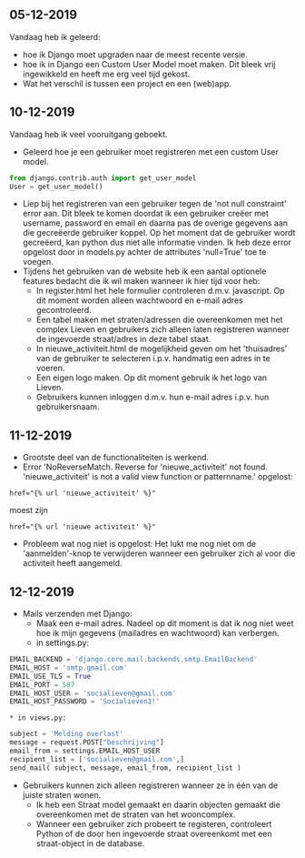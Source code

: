 ## 05-12-2019
Vandaag heb ik geleerd:
* hoe ik Django moet upgraden naar de meest recente versie.
* hoe ik in Django een Custom User Model moet maken. Dit bleek vrij ingewikkeld en heeft me erg veel tijd gekost.
* Wat het verschil is tussen een project en een (web)app.

## 10-12-2019
Vandaag heb ik veel vooruitgang geboekt.
* Geleerd hoe je een gebruiker moet registreren met een custom User model.
```python
from django.contrib.auth import get_user_model
User = get_user_model()
```
* Liep bij het registreren van een gebruiker tegen de 'not null constraint' error aan. Dit bleek te komen doordat ik een gebruiker creëer met username, password en email en daarna pas de overige gegevens aan die gecreëerde gebruiker koppel. Op het moment dat de gebruiker wordt gecreëerd, kan python dus niet alle informatie vinden. Ik heb deze error opgelost door in models.py achter de attributes 'null=True' toe te voegen.
* Tijdens het gebruiken van de website heb ik een aantal optionele features bedacht die ik wil maken wanneer ik hier tijd voor heb:
    * In register.html het hele formulier controleren d.m.v. javascript. Op dit moment worden alleen wachtwoord en e-mail adres gecontroleerd. 
    * Een tabel maken met straten/adressen die overeenkomen met het complex Lieven en gebruikers zich alleen laten registreren wanneer de ingevoerde straat/adres in deze tabel staat.
    * In nieuwe_activiteit.html de mogelijkheid geven om het 'thuisadres' van de gebruiker te selecteren i.p.v. handmatig een adres in te voeren.
    * Een eigen logo maken. Op dit moment gebruik ik het logo van Lieven.
    * Gebruikers kunnen inloggen d.m.v. hun e-mail adres i.p.v. hun gebruikersnaam. 

## 11-12-2019
* Grootste deel van de functionaliteiten is werkend.
* Error 'NoReverseMatch. Reverse for 'nieuwe_activiteit' not found. 'nieuwe_activiteit' is not a valid view function or patternname.' opgelost:
```
href="{% url 'nieuwe_activiteit' %}"
```
moest zijn
```
href="{% url 'nieuwe activiteit' %}"
```
* Probleem wat nog niet is opgelost: Het lukt me nog niet om de 'aanmelden'-knop te verwijderen wanneer een gebruiker zich al voor die activiteit heeft aangemeld.

## 12-12-2019
* Mails verzenden met Django:
    * Maak een e-mail adres. Nadeel op dit moment is dat ik nog niet weet hoe ik mijn gegevens (mailadres en wachtwoord) kan verbergen.
    * in settings.py:
```python
EMAIL_BACKEND = 'django.core.mail.backends.smtp.EmailBackend'
EMAIL_HOST = 'smtp.gmail.com'
EMAIL_USE_TLS = True
EMAIL_PORT = 587
EMAIL_HOST_USER = 'socialieven@gmail.com'
EMAIL_HOST_PASSWORD = 'Socialieven1!'
```
    * in views.py:
```python
subject = 'Melding overlast'
message = request.POST["beschrijving"]
email_from = settings.EMAIL_HOST_USER
recipient_list = ['socialieven@gmail.com',]
send_mail( subject, message, email_from, recipient_list )

```
* Gebruikers kunnen zich alleen registreren wanneer ze in één van de juiste straten wonen.
    * Ik heb een Straat model gemaakt en daarin objecten gemaakt die overeenkomen met de straten van het wooncomplex.
    * Wanneer een gebruiker zich probeert te registeren, controleert Python of de door hen ingevoerde straat overeenkomt met een straat-object in de database.
